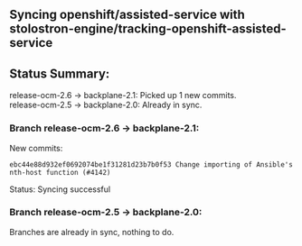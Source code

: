 ## Syncing openshift/assisted-service with stolostron-engine/tracking-openshift-assisted-service

## Status Summary:

release-ocm-2.6 -> backplane-2.1: Picked up 1 new commits.  
release-ocm-2.5 -> backplane-2.0: Already in sync.  

### Branch release-ocm-2.6 -> backplane-2.1:

New commits:

```
ebc44e88d932ef0692074be1f31281d23b7b0f53 Change importing of Ansible's nth-host function (#4142)
```

Status: Syncing successful

### Branch release-ocm-2.5 -> backplane-2.0:

Branches are already in sync, nothing to do.
